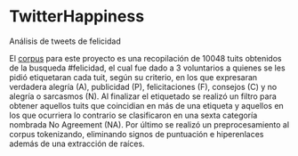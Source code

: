 # TwitterHappiness
Análisis de tweets de felicidad 


El [corpus](https://github.com/GIL-UNAM/TwitterHappiness/blob/main/Dataset.csv) para este proyecto es una recopilación de 10048 tuits obtenidos de la busqueda #felicidad, el cual fue dado a 3 voluntarios a quienes se les pidió etiquetaran cada tuit, según su criterio, en los que expresaran verdadera alegría (A), publicidad (P), felicitaciones (F), consejos (C) y no alegría o sarcasmos (N). Al finalizar el etiquetado se realizó un filtro para obtener aquellos tuits que coincidian en más de una etiqueta y aquellos en los que ocurriera lo contrario se clasificaron en una sexta categoría nombrada No Agreement (NA). Por último se realizó un preprocesamiento al corpus tokenizando, eliminando signos de puntuación e hiperenlaces además de una extracción de raíces.
